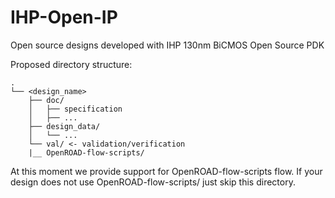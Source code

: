 # IHP-Open-IP
Open source designs developed with IHP 130nm BiCMOS Open Source PDK

Proposed directory structure:
```
.
└── <design_name>
    ├── doc/
    │   ├── specification
    │   ├── ...
    ├── design_data/
    │   └── ...
    └── val/ <- validation/verification
    |__ OpenROAD-flow-scripts/ 
```
At this moment we provide support for OpenROAD-flow-scripts flow. 
If your design does not use OpenROAD-flow-scripts/ just skip this directory. 

